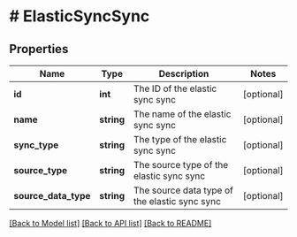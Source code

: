 # # ElasticSyncSync

## Properties

Name | Type | Description | Notes
------------ | ------------- | ------------- | -------------
**id** | **int** | The ID of the elastic sync sync | [optional]
**name** | **string** | The name of the elastic sync sync | [optional]
**sync_type** | **string** | The type of the elastic sync sync | [optional]
**source_type** | **string** | The source type of the elastic sync sync | [optional]
**source_data_type** | **string** | The source data type of the elastic sync sync | [optional]

[[Back to Model list]](../../README.md#models) [[Back to API list]](../../README.md#endpoints) [[Back to README]](../../README.md)
